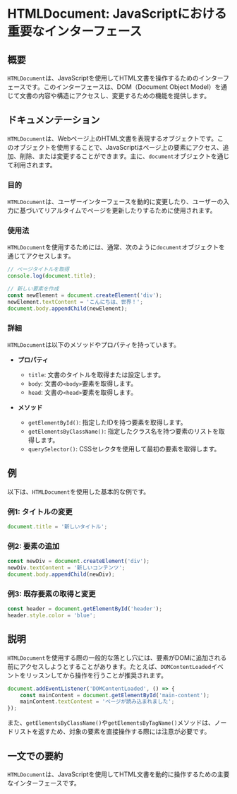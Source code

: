 <!--
Meta Description: # HTMLDocument: JavaScriptにおける重要なインターフェース ## 概要 `HTMLDocument`は、JavaScriptを使用してHTML文書を操作するためのインターフェースです。このインターフェースは、DOM（Document Object Model）を通じて文書の内...
Meta Keywords: document, htmldocument, javascript, const, body
-->

# HTMLDocument: JavaScriptにおける重要なインターフェース

## 概要
`HTMLDocument`は、JavaScriptを使用してHTML文書を操作するためのインターフェースです。このインターフェースは、DOM（Document Object Model）を通じて文書の内容や構造にアクセスし、変更するための機能を提供します。

## ドキュメンテーション
`HTMLDocument`は、Webページ上のHTML文書を表現するオブジェクトです。このオブジェクトを使用することで、JavaScriptはページ上の要素にアクセス、追加、削除、または変更することができます。主に、`document`オブジェクトを通じて利用されます。

### 目的
`HTMLDocument`は、ユーザーインターフェースを動的に変更したり、ユーザーの入力に基づいてリアルタイムでページを更新したりするために使用されます。

### 使用法
`HTMLDocument`を使用するためには、通常、次のように`document`オブジェクトを通じてアクセスします。

```javascript
// ページタイトルを取得
console.log(document.title);

// 新しい要素を作成
const newElement = document.createElement('div');
newElement.textContent = 'こんにちは、世界！';
document.body.appendChild(newElement);
```

### 詳細
`HTMLDocument`は以下のメソッドやプロパティを持っています。

- **プロパティ**
  - `title`: 文書のタイトルを取得または設定します。
  - `body`: 文書の`<body>`要素を取得します。
  - `head`: 文書の`<head>`要素を取得します。
  
- **メソッド**
  - `getElementById()`: 指定したIDを持つ要素を取得します。
  - `getElementsByClassName()`: 指定したクラス名を持つ要素のリストを取得します。
  - `querySelector()`: CSSセレクタを使用して最初の要素を取得します。

## 例
以下は、`HTMLDocument`を使用した基本的な例です。

### 例1: タイトルの変更
```javascript
document.title = '新しいタイトル';
```

### 例2: 要素の追加
```javascript
const newDiv = document.createElement('div');
newDiv.textContent = '新しいコンテンツ';
document.body.appendChild(newDiv);
```

### 例3: 既存要素の取得と変更
```javascript
const header = document.getElementById('header');
header.style.color = 'blue';
```

## 説明
`HTMLDocument`を使用する際の一般的な落とし穴には、要素がDOMに追加される前にアクセスしようとすることがあります。たとえば、`DOMContentLoaded`イベントをリッスンしてから操作を行うことが推奨されます。

```javascript
document.addEventListener('DOMContentLoaded', () => {
    const mainContent = document.getElementById('main-content');
    mainContent.textContent = 'ページが読み込まれました';
});
```

また、`getElementsByClassName()`や`getElementsByTagName()`メソッドは、ノードリストを返すため、対象の要素を直接操作する際には注意が必要です。

## 一文での要約
`HTMLDocument`は、JavaScriptを使用してHTML文書を動的に操作するための主要なインターフェースです。